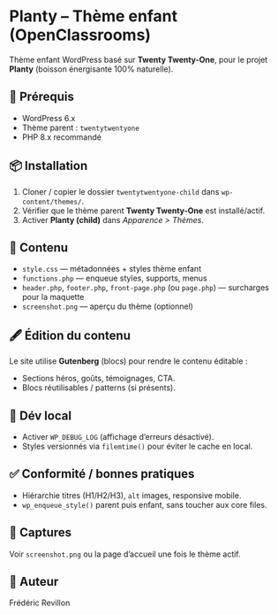 # Planty – Thème enfant (OpenClassrooms)

Thème enfant WordPress basé sur **Twenty Twenty-One**, pour le projet **Planty** (boisson énergisante 100% naturelle).

## 🔧 Prérequis
- WordPress 6.x
- Thème parent : `twentytwentyone`
- PHP 8.x recommandé

## 📦 Installation
1. Cloner / copier le dossier `twentytwentyone-child` dans `wp-content/themes/`.
2. Vérifier que le thème parent **Twenty Twenty-One** est installé/actif.
3. Activer **Planty (child)** dans *Apparence > Thèmes*.

## 🧱 Contenu
- `style.css` — métadonnées + styles thème enfant
- `functions.php` — enqueue styles, supports, menus
- `header.php`, `footer.php`, `front-page.php` (ou `page.php`) — surcharges pour la maquette
- `screenshot.png` — aperçu du thème (optionnel)

## 🖋️ Édition du contenu
Le site utilise **Gutenberg** (blocs) pour rendre le contenu éditable :
- Sections héros, goûts, témoignages, CTA.
- Blocs réutilisables / patterns (si présents).

## 🧪 Dév local
- Activer `WP_DEBUG_LOG` (affichage d’erreurs désactivé).
- Styles versionnés via `filemtime()` pour éviter le cache en local.

## ✅ Conformité / bonnes pratiques
- Hiérarchie titres (H1/H2/H3), `alt` images, responsive mobile.
- `wp_enqueue_style()` parent puis enfant, sans toucher aux core files.

## 📸 Captures
Voir `screenshot.png` ou la page d’accueil une fois le thème actif.

## 👤 Auteur
Frédéric Revillon

